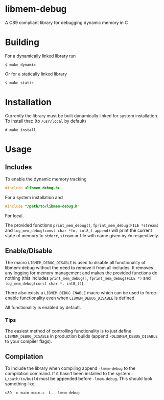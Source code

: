 # libmem-debug
A C89 compliant library for debugging dynamic memory in C

# Building
For a dynamically linked library run
```
$ make dynamic
```
Or for a statically linked library
```
$ make static
```

# Installation
Currently the library must be built dynamically linked for system
installation. To install that: (to `/usr/local` by default)
```
# make install
```

# Usage
## Includes
To enable the dynamic memory tracking
``` c
#include <libmem-debug.h>
```
For a system installation and
``` c
#include "/path/to/libmem-debug.h"
```
For local.

The provided functions `print_mem_debug()`, `fprint_mem_debug(FILE
*stream)` and `log_mem_debug(const char *fn, int8_t append)` will
print the current state of memory to `stderr`, `stream` or file with
name given by `fn` respectively.

## Enable/Disable
The macro `LIBMEM_DEBUG_DISABLE` is used to disable all functionality
of libmem-debug without the need to remove it from all includes. It
removes any logging for memory management and makes the provided
functions do nothing (this includes `print_mem_debug()`,
`fprint_mem_debug(FILE *)` and `log_mem_debug(const char *, int8_t)`).

There also exists a `LIBMEM_DEBUG_ENABLE` macro which can be used to
force-enable functionality even when `LIBMEM_DEBUG_DISABLE` is
defined.

All functionality is enabled by default.

### Tips
The easiest method of controlling functionality is to just define
`LIBMEM_DEBUG_DISABLE` in production builds (append
`-DLIBMEM_DEBUG_DISABLE` to your compiler flags).

## Compilation
To include the library when compiling append `-lmem-debug` to the
compilation command. If it hasn't been installed to the system
`-L/path/to/build` must be appended before `-lmem-debug`. This should
look something like: 
``` c
c89 -o main main.c -L. -lmem-debug
```
